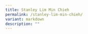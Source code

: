 ```yaml
---
title: Stanley Lim Min Chieh
permalink: /stanley-lim-min-chieh/
variant: markdown
description: ""
---
```

